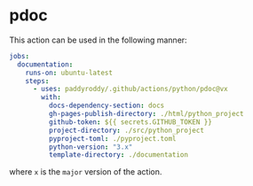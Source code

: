 # pdoc

This action can be used in the following manner:

```yaml
jobs:
  documentation:
    runs-on: ubuntu-latest
    steps:
      - uses: paddyroddy/.github/actions/python/pdoc@vx
        with:
          docs-dependency-section: docs
          gh-pages-publish-directory: ./html/python_project
          github-token: ${{ secrets.GITHUB_TOKEN }}
          project-directory: ./src/python_project
          pyproject-toml: ./pyproject.toml
          python-version: "3.x"
          template-directory: ./documentation
```

where `x` is the `major` version of the action.
